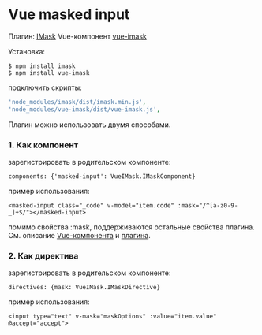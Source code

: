 # Vue masked input

Плагин: [IMask](https://unmanner.github.io/imaskjs/)
Vue-компонент [vue-imask](https://github.com/uNmAnNeR/imaskjs/tree/gh-pages/plugins/vue)

Установка:

```
$ npm install imask
$ npm install vue-imask
```

подключить скрипты:
```php
'node_modules/imask/dist/imask.min.js',
'node_modules/vue-imask/dist/vue-imask.js',
```

Плагин можно использовать двумя способами.

### 1. Как компонент

зарегистрировать в родительском компоненте:
```vue
components: {'masked-input': VueIMask.IMaskComponent}
```

пример использования:
```vue
<masked-input class="_code" v-model="item.code" :mask="/^[a-z0-9-_]+$/"></masked-input>
```
помимо свойства :mask, поддерживаются остальные свойства плагина.
См. описание [Vue-компонента](https://github.com/uNmAnNeR/imaskjs/tree/gh-pages/plugins/vue) и [плагина](https://unmanner.github.io/imaskjs/).

### 2. Как директива

зарегистрировать в родительском компоненте:
```vue
directives: {mask: VueIMask.IMaskDirective}
```

пример использования:
```vue
<input type="text" v-mask="maskOptions" :value="item.value" @accept="accept">
```
